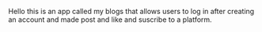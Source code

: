 Hello this is an app called my blogs that allows users to log in after creating an account and made post and like and suscribe to a platform.
